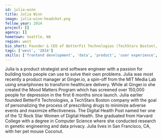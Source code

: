 ```yaml
---
id: julia-winn
title: Julia Winn
image: julia-winn-headshot.png
fellow_year: 2014
project: []
agency: []
hometown: Seattle, WA
region: west
bio_short: Founder & CEO of BetterFit Technologies (TechStars Boston), Product Manager at Ginger.io. Computer Science at Harvard College.
tags: ['west', '2014']
skills: ['frontend development', 'data', 'product', 'user experience', 'backend development']
---
```


Julia is a product strategist and software engineer with a passion for building tools people can use to solve their own problems. Julia was most recently a product manager at Ginger.io, a spin-off from the MIT Media Lab using smartphones to transform healthcare delivery. While at Ginger.io she created the Mood Matters Program which has screened over 150,000 people for depression in the first 6 months since launch. Julia earlier founded BetterFit Technologies, a TechStars Boston company with the goal of personalizing the process of prescribing drugs to minimize adverse events and maximize effectiveness. The Digital Health Post named her one of the 12 Rock Star Women of Digital Health. She graduated from Harvard College with a degree in Computer Science where she conducted research in genetic engineering and data privacy. Julia lives in San Francisco, CA, with her pet mouse Coconut.

